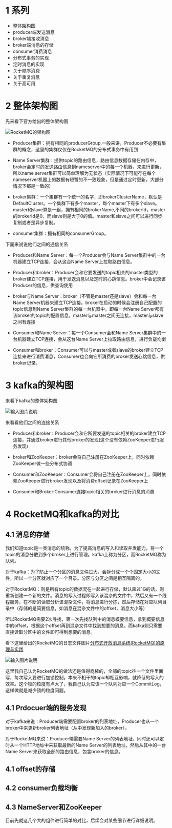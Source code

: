 # 1 系列

-	[整体架构图]()
-	producer端发送消息
-	broker端接收消息
-	broker端消息的存储
-	consumer消费消息
-	分布式事务的实现
-	定时消息的实现
-	关于顺序消费
-	关于重复消息
-	关于高可用

# 2 整体架构图

先来看下官方给出的整体架构图

![RocketMQ的架构图](https://static.oschina.net/uploads/img/201609/28105945_t8eA.png "RocketMQ的架构图")

-	Producer集群：拥有相同的producerGroup,一般来讲，Producer不必要有集群的概念，这里的集群仅仅在RocketMQ的分布式事务中有用到

-	Name Server集群：提供topic的路由信息，路由信息数据存储在内存中，broker会定时的发送路由信息到nameserver中的每一个机器，来进行更新，所以name server集群可以简单理解为无状态（实际情况下可能存在每个nameserver机器上的数据有短暂的不一致现象，但是通过定时更新，大部分情况下都是一致的）

-	broker集群：一个集群有一个统一的名字，即brokerClusterName，默认是DefaultCluster。一个集群下有多个master，每个master下有多个slave。master和slave算是一组，拥有相同的brokerName,不同的brokerId，master的brokerId是0，而slave则是大于0的值。master和slave之间可以进行同步复制或者是异步复制。

-	consumer集群：拥有相同的consumerGroup。

下面来说说他们之间的通信关系

-	Producer和Name Server：每一个Producer会与Name Server集群中的一台机器建立TCP连接，会从这台Name Server上拉取路由信息。
-	Producer和broker：Producer会和它要发送的topic相关的master类型的broker建立TCP连接，用于发送消息以及定时的心跳信息。broker中会记录该Producer的信息，供查询使用

-	broker与Name Server：broker（不管是master还是slave）会和每一台Name Server机器来建立TCP连接。broker在启动的时候会注册自己配置的topic信息到Name Server集群的每一台机器中。即每一台Name Server都有该broker的topic的配置信息。master与master之间无连接，master与slave之间有连接

-	Consumer和Name Server：每一个Consumer会和Name Server集群中的一台机器建立TCP连接，会从这台Name Server上拉取路由信息，进行负载均衡
-	Consumer和broker：Consumer可以与master或者slave的broker建立TCP连接来进行消费消息，Consumer也会向它所消费的broker发送心跳信息，供broker记录。

# 3 kafka的架构图

来看下kafka的整体架构图

![输入图片说明](https://static.oschina.net/uploads/img/201609/28214348_P48g.png "在这里输入图片标题")

来看看他们之间的连接关系

-	Producer和broker：Producer会和它所要发送的topic相关的broker建立TCP连接，并通过broker进行其他broker的发现(这个没有依赖ZooKeeper进行服务发现)

-	broker和ZooKeeper：broker会将自己注册在ZooKeeper上，同时依赖ZooKeeper做一些分布式协调

-	Consumer和ZooKeeper：Consumer会将自己注册在ZooKeeper上，同时依赖ZooKeeper进行broker发现以及将消费offset记录在ZooKeeper上

-	Consumer和Broker:Consumer连接topic相关的broker进行消息的消费


# 4 RocketMQ和kafka的对比

## 4.1 消息的存储

我们知道topic是一类消息的统称，为了提高消息的写入和读取并发能力，将一个topic的消息分散到多个broker上进行管理。kafka上称为分区，而RocketMQ称为队列。

对于kafka：为了防止一个分区的消息文件过大，会拆分成一个个固定大小的文件，所以一个分区就对应了一个目录。分区与分区之间是相互隔离的。

对于RocketMQ：则是所有topic的数据混在一起进行存储，默认超过1G的话，则重新创建一个新的文件。消息的写入过程即写入该混杂的文件中，然后又有一个线程服务，在不断的读取分析该混杂文件，将消息进行分拣，然后存储在对应队列目录中（存储的是简要信息，如消息在混杂文件中的offset，消息大小等）

所以RocketMQ需要2次寻找，第一次先找队列中的消息概要信息，拿到概要信息中的offset，根据这个offset再到混杂文件中找到想要的消息。而kafka则只需要直接读取分区中的文件即可得到想要的消息。

看下这里给出的RocketMQ的日志文件图片[分布式开放消息系统(RocketMQ)的原理与实践](http://www.jianshu.com/p/453c6e7ff81c#)

![输入图片说明](https://static.oschina.net/uploads/img/201609/29165159_qLL0.png "在这里输入图片标题")

这里我自己认为RocketMQ的做法还是值得商榷的，全部的topic往一个文件里面写，每次写入要进行加锁控制，本来不相干的topic却相互影响，就降低的写入的效率。这个锁的粒度有点大了，我自己认为应该一个队列对应一个CommitLog，这样做就是减少锁的粒度问题。

## 4.1 Prdocuer端的服务发现

对于kafka来说：Producer端需要配置broker的列表地址，Producer也从一个broker中来更新broker列表地址（从中发现新加入的broker）。

对于RocketMQ来说：Producer端需要Name Server的列表地址，同时还可以定时从一个HTTP地址中来获取最新的Name Server的列表地址，然后从其中的一台Name Server来获取全部的路由信息，包含broker的信息。



## 4.1 offset的存储

## 4.2 consumer负载均衡

## 4.3 NameServer和ZooKeeper


目前先就这几个大的组件进行简单的对比，后续会对某些细节进行详细说明。


